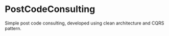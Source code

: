 # PostCodeConsulting
Simple post code consulting, developed using clean architecture and CQRS pattern.
